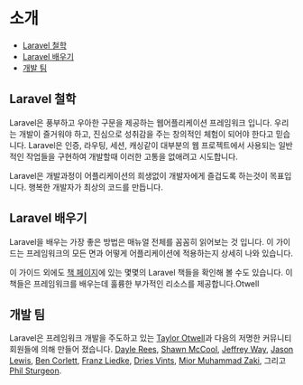 # 소개

- [Laravel 철학](#laravel-philosophy)
- [Laravel 배우기](#learning-laravel)
- [개발 팀](#development-team)

<a name="laravel-philosophy"></a>
## Laravel 철학

Laravel은 풍부하고 우아한 구문을 제공하는 웹어플리케이션 프레임워크 입니다. 우리는 개발이 즐거워야 하고, 진심으로 성취감을 주는 창의적인 체험이 되어야 한다고 믿습니다. Laravel은 인증, 라우팅, 세션, 캐싱같이 대부분의 웹 프로젝트에서 사용되는 일반적인 작업들을 구현하여 개발할때 이러한 고통을 없애려고 시도합니다.

Laravel은 개발과정이 어플리케이션의 희생없이 개발자에게 즐겁도록 하는것이 목표입니다. 행복한 개발자가 최상의 코드를 만듭니다.

<a name="learning-laravel"></a>
## Laravel 배우기

Laravel을 배우는 가장 좋은 방법은 매뉴얼 전체를 꼼꼼히 읽어보는 것 입니다. 이 가이드는 프레임워크의 모든 면과 어떻게 어플리케이션에 적용하는지 상세히 나와 있습니다.

이 가이드  외에도 [책 페이지](http://wiki.laravel.io/Books)에 있는 몇몇의 Laravel 책들을 확인해 볼 수도 있습니다. 이 책들은 프레임워크를 배우는데 훌륭한 부가적인 리소스를 제공합니다.Otwell

<a name="development-team"></a>
## 개발 팀

Laravel은 프레임워크 개발을 주도하고 있는 [Taylor Otwell](https://github.com/taylorotwell)과 다음의 저명한 커뮤니티 회원들에 의해 만들어 졌습니다. [Dayle Rees](https://github.com/daylerees), [Shawn McCool](https://github.com/ShawnMcCool), [Jeffrey Way](https://github.com/JeffreyWay), [Jason Lewis](https://github.com/jasonlewis), [Ben Corlett](https://github.com/bencorlett), [Franz Liedke](https://github.com/franzliedke), [Dries Vints](https://github.com/driesvints), [Mior Muhammad Zaki](https://github.com/crynobone), 그리고 [Phil Sturgeon](https://github.com/philsturgeon).